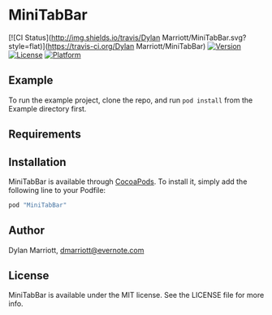 # MiniTabBar

[![CI Status](http://img.shields.io/travis/Dylan Marriott/MiniTabBar.svg?style=flat)](https://travis-ci.org/Dylan Marriott/MiniTabBar)
[![Version](https://img.shields.io/cocoapods/v/MiniTabBar.svg?style=flat)](http://cocoapods.org/pods/MiniTabBar)
[![License](https://img.shields.io/cocoapods/l/MiniTabBar.svg?style=flat)](http://cocoapods.org/pods/MiniTabBar)
[![Platform](https://img.shields.io/cocoapods/p/MiniTabBar.svg?style=flat)](http://cocoapods.org/pods/MiniTabBar)

## Example

To run the example project, clone the repo, and run `pod install` from the Example directory first.

## Requirements

## Installation

MiniTabBar is available through [CocoaPods](http://cocoapods.org). To install
it, simply add the following line to your Podfile:

```ruby
pod "MiniTabBar"
```

## Author

Dylan Marriott, dmarriott@evernote.com

## License

MiniTabBar is available under the MIT license. See the LICENSE file for more info.
